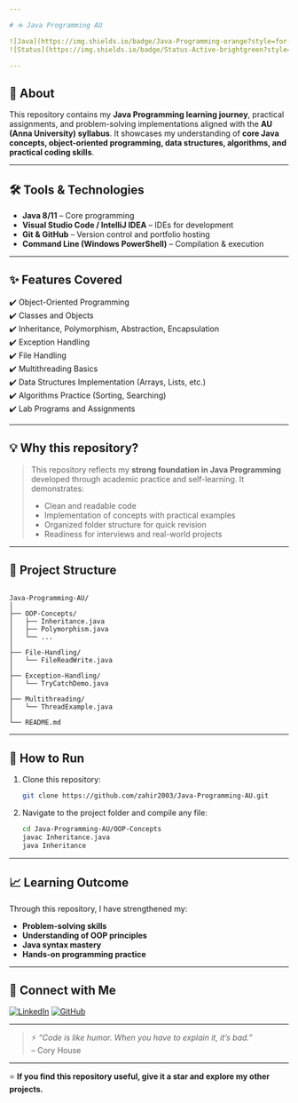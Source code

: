 ```yaml
---

# ☕ Java Programming AU

![Java](https://img.shields.io/badge/Java-Programming-orange?style=for-the-badge&logo=java)
![Status](https://img.shields.io/badge/Status-Active-brightgreen?style=for-the-badge)

---
```


## 📌 **About**

This repository contains my **Java Programming learning journey**, practical assignments, and problem-solving implementations aligned with the **AU (Anna University) syllabus**. It showcases my understanding of **core Java concepts, object-oriented programming, data structures, algorithms, and practical coding skills**.

---

## 🛠️ **Tools & Technologies**

- **Java 8/11** – Core programming
- **Visual Studio Code / IntelliJ IDEA** – IDEs for development
- **Git & GitHub** – Version control and portfolio hosting
- **Command Line (Windows PowerShell)** – Compilation & execution

---

## ✨ **Features Covered**

✔️ Object-Oriented Programming  
✔️ Classes and Objects  
✔️ Inheritance, Polymorphism, Abstraction, Encapsulation  
✔️ Exception Handling  
✔️ File Handling  
✔️ Multithreading Basics  
✔️ Data Structures Implementation (Arrays, Lists, etc.)  
✔️ Algorithms Practice (Sorting, Searching)  
✔️ Lab Programs and Assignments

---

## 💡 **Why this repository?**

> This repository reflects my **strong foundation in Java Programming** developed through academic practice and self-learning. It demonstrates:
>
> - Clean and readable code  
> - Implementation of concepts with practical examples  
> - Organized folder structure for quick revision  
> - Readiness for interviews and real-world projects

---

## 📂 **Project Structure**

```

Java-Programming-AU/
│
├── OOP-Concepts/
│   ├── Inheritance.java
│   ├── Polymorphism.java
│   └── ...
│
├── File-Handling/
│   └── FileReadWrite.java
│
├── Exception-Handling/
│   └── TryCatchDemo.java
│
├── Multithreading/
│   └── ThreadExample.java
│
└── README.md

````

---

## 🚀 **How to Run**

1. Clone this repository:
    ```bash
    git clone https://github.com/zahir2003/Java-Programming-AU.git
    ```
2. Navigate to the project folder and compile any file:
    ```bash
    cd Java-Programming-AU/OOP-Concepts
    javac Inheritance.java
    java Inheritance
    ```

---

## 📈 **Learning Outcome**

Through this repository, I have strengthened my:

- **Problem-solving skills**
- **Understanding of OOP principles**
- **Java syntax mastery**
- **Hands-on programming practice**

---

## 🤝 **Connect with Me**

[![LinkedIn](https://img.shields.io/badge/LinkedIn-blue?style=for-the-badge&logo=linkedin)](www.linkedin.com/in/sk-mahiduzzaman)
[![GitHub](https://img.shields.io/badge/GitHub-Profile-black?style=for-the-badge&logo=github)](https://github.com/zahir2003)

---

> ⚡ *“Code is like humor. When you have to explain it, it’s bad.”*  
> – Cory House

---

⭐ **If you find this repository useful, give it a star and explore my other projects.**
